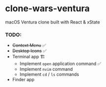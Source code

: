 # clone-wars-ventura

macOS Ventura clone built with React &amp; xState

### TODO:

- ~~Context Menu~~ ✅
- ~~Desktop Icons~~ ✅
- Terminal app 🏗️
  - Implement `open` application command ✅
  - Implement `nvim` command
  - Implement `cd` / `ls` commands
- Finder app
